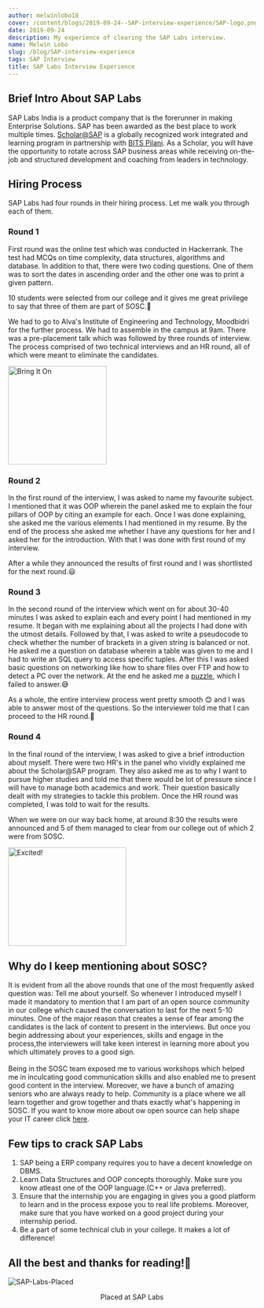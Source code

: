 ```yaml
---
author: melwinlobo18
cover: /content/blogs/2019-09-24--SAP-interview-experience/SAP-logo.png
date: 2019-09-24
description: My experience of clearing the SAP Labs interview.
name: Melwin Lobo
slug: /blog/SAP-interview-experience
tags: SAP Interview
title: SAP Labs Interview Experience
---
```


## Brief Intro About SAP Labs

SAP Labs India is a product company that is the forerunner in making Enterprise Solutions. SAP has been awarded as the best place to work multiple times. [Scholar@SAP](https://www.sap.com/india/about/careers/university-programs/students/vocational-training.html) is a globally recognized work integrated and learning program in partnership with [BITS Pilani](https://www.bits-pilani.ac.in/). As a Scholar, you will have the opportunity to rotate across SAP business areas while receiving on-the-job and structured development and coaching from leaders in technology.

## Hiring Process

SAP Labs had four rounds in their hiring process. Let me walk you through each of them.

### Round 1

First round was the online test which was conducted in Hackerrank. The test had MCQs on time complexity, data structures, algorithms and database. In addition to that, there were two coding questions. One of them was to sort the dates in ascending order and the other one was to print a given pattern.

10 students were selected from our college and it gives me great privilege to say that three of them are part of SOSC.🎉

We had to go to Alva's Institute of Engineering and Technology, Moodbidri for the further process. We had to assemble in the campus at 9am. There was a pre-placement talk which was followed by three rounds of interview. The process comprised of two technical interviews and an HR round, all of which were meant to eliminate the candidates.

<p>
<Img src="https://media.giphy.com/media/xUPGcjKy4Agbb6d928/giphy.gif" alt="Bring It On" width="200" height="200"/>
</p>

### Round 2

In the first round of the interview, I was asked to name my favourite subject. I mentioned that it was OOP wherein the panel asked me to explain the four pillars of OOP by citing an example for each. Once I was done explaining, she asked me the various elements I had mentioned in my resume. By the end of the process she asked me whether I have any questions for her and I asked her for the introduction. With that I was done with first round of my interview.

After a while they announced the results of first round and I was shortlisted for the next round.😃

### Round 3

In the second round of the interview which went on for about 30-40 minutes I was asked to explain each and every point I had mentioned in my resume. It began with me explaining about all the projects I had done with the utmost details. Followed by that, I was asked to write a pseudocode to check whether the number of brackets in a given string is balanced or not. He asked me a question on database wherein a table was given to me and I had to write an SQL query to access specific tuples. After this I was asked basic questions on networking like how to share files over FTP and how to detect a PC over the network. At the end he asked me a [puzzle](https://www.geeksforgeeks.org/puzzle-18-torch-and-bridge/), which I failed to answer.😅

As a whole, the entire interview process went pretty smooth 😊 and I was able to answer most of the questions. So the interviewer told me that I can proceed to the HR round.🤩

### Round 4

In the final round of the interview, I was asked to give a brief introduction about myself. There were two HR's in the panel who vividly explained me about the Scholar@SAP program. They also asked me as to why I want to pursue higher studies and told me that there would be lot of pressure since I will have to manage both academics and work. Their question basically dealt with my strategies to tackle this problem. Once the HR round was completed, I was told to wait for the results.

When we were on our way back home, at around 8:30 the results were announced and 5 of them managed to clear from our college out of which 2 were from SOSC.

<p>
<img src="https://media.giphy.com/media/5GoVLqeAOo6PK/giphy.gif" alt="Excited!" width="240" height="200"/>
</p>

## Why do I keep mentioning about SOSC?

It is evident from all the above rounds that one of the most frequently asked question was: Tell me about yourself. So whenever I introduced myself I made it mandatory to mention that I am part of an open source community in our college which caused the conversation to last for the next 5-10 minutes. One of the major reason that creates a sense of fear among the candidates is the lack of content to present in the interviews. But once you begin addressing about your experiences, skills and engage in the process,the interviewers will take keen interest in learning more about you which ultimately proves to a good sign.</br></br>
Being in the SOSC team exposed me to various workshops which helped me in inculcating good communication skills and also enabled me to present good content in the interview. Moreover, we have a bunch of amazing seniors who are always ready to help. Community is a place where we all learn together and grow together and thats exactly what's happening in SOSC. If you want to know more about ow open source can help shape your IT career click [here](https://sosc.org.in/blog/how-open-source-can-shape-your-it-career).

## Few tips to crack SAP Labs

1. SAP being a ERP company requires you to have a decent knowledge on DBMS.
2. Learn Data Structures and OOP concepts thoroughly. Make sure you know atleast one of the OOP language.(C++ or Java preferred).
3. Ensure that the internship you are engaging in gives you a good platform to learn and in the process expose you to real life problems. Moreover, make sure that you have worked on a good project during your internship period.
4. Be a part of some technical club in your college. It makes a lot of difference!

## All the best and thanks for reading!🤗

<p>
<Img src="/content/blogs/2019-09-24--SAP-interview-experience/SAP-Labs-Placed.jpeg" alt="SAP-Labs-Placed" >
<center>Placed at SAP Labs</center>
</p>
